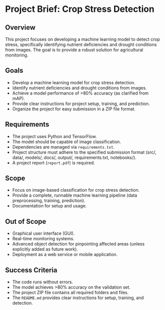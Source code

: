 # Project Brief: Crop Stress Detection

## Overview

This project focuses on developing a machine learning model to detect crop stress, specifically identifying nutrient deficiencies and drought conditions from images. The goal is to provide a robust solution for agricultural monitoring.

## Goals

*   Develop a machine learning model for crop stress detection.
*   Identify nutrient deficiencies and drought conditions from images.
*   Achieve a model performance of >80% accuracy (as clarified from mAP).
*   Provide clear instructions for project setup, training, and prediction.
*   Organize the project for easy submission in a ZIP file format.

## Requirements

*   The project uses Python and TensorFlow.
*   The model should be capable of image classification.
*   Dependencies are managed via `requirements.txt`.
*   Project structure must adhere to the specified submission format (src/, data/, models/, docs/, output/, requirements.txt, notebooks/).
*   A project report (`report.pdf`) is required.

## Scope

*   Focus on image-based classification for crop stress detection.
*   Provide a complete, runnable machine learning pipeline (data preprocessing, training, prediction).
*   Documentation for setup and usage.

## Out of Scope

*   Graphical user interface (GUI).
*   Real-time monitoring systems.
*   Advanced object detection for pinpointing affected areas (unless explicitly added as future work).
*   Deployment as a web service or mobile application.

## Success Criteria

*   The code runs without errors.
*   The model achieves >80% accuracy on the validation set.
*   The project ZIP file contains all required folders and files.
*   The `README.md` provides clear instructions for setup, training, and detection.
